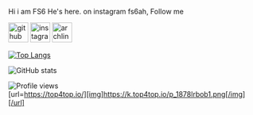 Hi i am FS6 He's here. on instagram fs6ah, Follow me

[<img src='https://cdn.jsdelivr.net/npm/simple-icons@3.0.1/icons/github.svg' alt='github' height='40'>](https://github.com/fs6-ah)  [<img src='https://cdn.jsdelivr.net/npm/simple-icons@3.0.1/icons/instagram.svg' alt='instagram' height='40'>](https://www.instagram.com/fs6ah/)  [<img src='https://cdn.jsdelivr.net/npm/simple-icons@3.0.1/icons/archlinux.svg' alt='archlinux' height='40'>](https://fs6.fun)  

[![Top Langs](https://github-readme-stats.vercel.app/api/top-langs/?username=fs6-ah)](https://github.com/anuraghazra/github-readme-stats)

![GitHub stats](https://github-readme-stats.vercel.app/api?username=fs6-ah&show_icons=true)  

![Profile views](https://gpvc.arturio.dev/fs6-ah)  
[url=https://top4top.io/][img]https://k.top4top.io/p_1878lrbob1.png[/img][/url]
